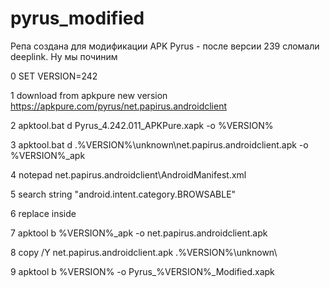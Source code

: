 # pyrus_modified

Репа создана для модификации APK Pyrus - после версии 239 сломали deeplink. Ну мы починим 

0 SET VERSION=242

1 download from apkpure new version https://apkpure.com/pyrus/net.papirus.androidclient

2 apktool.bat d Pyrus_4.242.011_APKPure.xapk -o %VERSION%

3 apktool.bat d .\%VERSION%\unknown\net.papirus.androidclient.apk -o %VERSION%_apk

4 notepad net.papirus.androidclient\AndroidManifest.xml

5 search string  "android.intent.category.BROWSABLE"

6 replace inside

<data android:host="pyrus.com" android:pathPrefix="/rd/signin" android:scheme="https"/>
<data android:host="*.pyrus.com" android:pathPrefix="/rd/signin" android:scheme="https"/>

7 apktool b %VERSION%_apk -o net.papirus.androidclient.apk

8 copy /Y net.papirus.androidclient.apk .\%VERSION%\unknown\

9 apktool b %VERSION% -o Pyrus_%VERSION%_Modified.xapk

